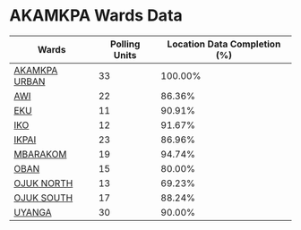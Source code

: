 
# AKAMKPA Wards Data

| Wards | Polling Units | Location Data Completion (%) |
| ---- | ----- | ------- |
| [AKAMKPA URBAN](./wards/1981-akamkpa-urban) | 33 | 100.00% |
| [AWI](./wards/1982-awi) | 22 | 86.36% |
| [EKU](./wards/1983-eku) | 11 | 90.91% |
| [IKO](./wards/1984-iko) | 12 | 91.67% |
| [IKPAI](./wards/1985-ikpai) | 23 | 86.96% |
| [MBARAKOM](./wards/1986-mbarakom) | 19 | 94.74% |
| [OBAN](./wards/1987-oban) | 15 | 80.00% |
| [OJUK NORTH](./wards/1988-ojuk-north) | 13 | 69.23% |
| [OJUK SOUTH](./wards/1989-ojuk-south) | 17 | 88.24% |
| [UYANGA](./wards/1990-uyanga) | 30 | 90.00% |




